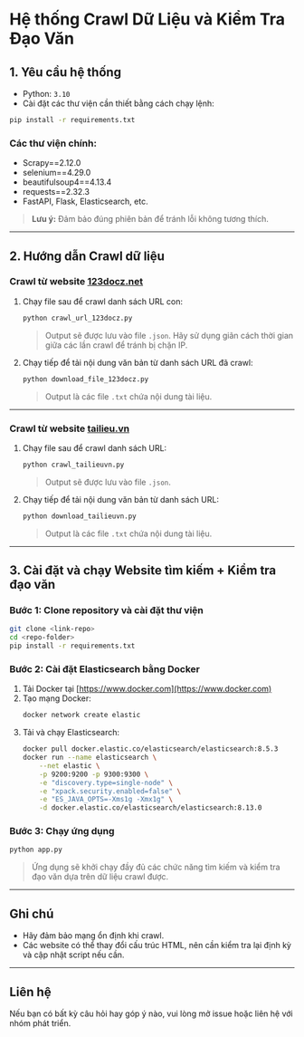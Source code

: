 
# Hệ thống Crawl Dữ Liệu và Kiểm Tra Đạo Văn

## 1. Yêu cầu hệ thống

- Python: `3.10`
- Cài đặt các thư viện cần thiết bằng cách chạy lệnh:

```bash
pip install -r requirements.txt
```

### Các thư viện chính:
- Scrapy==2.12.0
- selenium==4.29.0
- beautifulsoup4==4.13.4
- requests==2.32.3
- FastAPI, Flask, Elasticsearch, etc.

> **Lưu ý:** Đảm bảo đúng phiên bản để tránh lỗi không tương thích.

---

## 2. Hướng dẫn Crawl dữ liệu

### Crawl từ website [123docz.net](https://123docz.net)

1. Chạy file sau để crawl danh sách URL con:
    ```bash
    python crawl_url_123docz.py
    ```
    > Output sẽ được lưu vào file `.json`. Hãy sử dụng giãn cách thời gian giữa các lần crawl để tránh bị chặn IP.

2. Chạy tiếp để tải nội dung văn bản từ danh sách URL đã crawl:
    ```bash
    python download_file_123docz.py
    ```
    > Output là các file `.txt` chứa nội dung tài liệu.

---

### Crawl từ website [tailieu.vn](https://tailieu.vn)

1. Chạy file sau để crawl danh sách URL:
    ```bash
    python crawl_tailieuvn.py
    ```
    > Output sẽ được lưu vào file `.json`.

2. Chạy tiếp để tải nội dung văn bản từ danh sách URL:
    ```bash
    python download_tailieuvn.py
    ```
    > Output là các file `.txt` chứa nội dung tài liệu.

---

## 3. Cài đặt và chạy Website tìm kiếm + Kiểm tra đạo văn

### Bước 1: Clone repository và cài đặt thư viện
```bash
git clone <link-repo>
cd <repo-folder>
pip install -r requirements.txt
```

### Bước 2: Cài đặt Elasticsearch bằng Docker

1. Tải Docker tại [https://www.docker.com](https://www.docker.com)
2. Tạo mạng Docker:
    ```bash
    docker network create elastic
    ```
3. Tải và chạy Elasticsearch:
    ```bash
    docker pull docker.elastic.co/elasticsearch/elasticsearch:8.5.3
    docker run --name elasticsearch \
        --net elastic \
        -p 9200:9200 -p 9300:9300 \
        -e "discovery.type=single-node" \
        -e "xpack.security.enabled=false" \
        -e "ES_JAVA_OPTS=-Xms1g -Xmx1g" \
        -d docker.elastic.co/elasticsearch/elasticsearch:8.13.0
    ```

### Bước 3: Chạy ứng dụng

```bash
python app.py
```

> Ứng dụng sẽ khởi chạy đầy đủ các chức năng tìm kiếm và kiểm tra đạo văn dựa trên dữ liệu crawl được.

---

## Ghi chú

- Hãy đảm bảo mạng ổn định khi crawl.
- Các website có thể thay đổi cấu trúc HTML, nên cần kiểm tra lại định kỳ và cập nhật script nếu cần.

---

## Liên hệ

Nếu bạn có bất kỳ câu hỏi hay góp ý nào, vui lòng mở issue hoặc liên hệ với nhóm phát triển.
